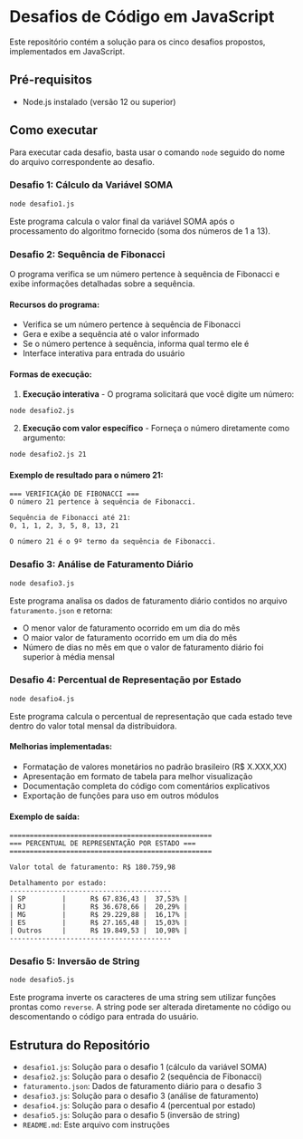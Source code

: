 # Desafios de Código em JavaScript

Este repositório contém a solução para os cinco desafios propostos, implementados em JavaScript.

## Pré-requisitos

- Node.js instalado (versão 12 ou superior)

## Como executar

Para executar cada desafio, basta usar o comando `node` seguido do nome do arquivo correspondente ao desafio.

### Desafio 1: Cálculo da Variável SOMA

```bash
node desafio1.js
```

Este programa calcula o valor final da variável SOMA após o processamento do algoritmo fornecido (soma dos números de 1 a 13).

### Desafio 2: Sequência de Fibonacci

O programa verifica se um número pertence à sequência de Fibonacci e exibe informações detalhadas sobre a sequência.

#### Recursos do programa:
- Verifica se um número pertence à sequência de Fibonacci
- Gera e exibe a sequência até o valor informado
- Se o número pertence à sequência, informa qual termo ele é
- Interface interativa para entrada do usuário

#### Formas de execução:

1. **Execução interativa** - O programa solicitará que você digite um número:

```bash
node desafio2.js
```

2. **Execução com valor específico** - Forneça o número diretamente como argumento:

```bash
node desafio2.js 21
```

#### Exemplo de resultado para o número 21:

```
=== VERIFICAÇÃO DE FIBONACCI ===
O número 21 pertence à sequência de Fibonacci.

Sequência de Fibonacci até 21:
0, 1, 1, 2, 3, 5, 8, 13, 21

O número 21 é o 9º termo da sequência de Fibonacci.
```

### Desafio 3: Análise de Faturamento Diário

```bash
node desafio3.js
```

Este programa analisa os dados de faturamento diário contidos no arquivo `faturamento.json` e retorna:
- O menor valor de faturamento ocorrido em um dia do mês
- O maior valor de faturamento ocorrido em um dia do mês
- Número de dias no mês em que o valor de faturamento diário foi superior à média mensal

### Desafio 4: Percentual de Representação por Estado

```bash
node desafio4.js
```

Este programa calcula o percentual de representação que cada estado teve dentro do valor total mensal da distribuidora.

#### Melhorias implementadas:
- Formatação de valores monetários no padrão brasileiro (R$ X.XXX,XX)
- Apresentação em formato de tabela para melhor visualização
- Documentação completa do código com comentários explicativos
- Exportação de funções para uso em outros módulos

#### Exemplo de saída:

```
==================================================
=== PERCENTUAL DE REPRESENTAÇÃO POR ESTADO ===
==================================================

Valor total de faturamento: R$ 180.759,98

Detalhamento por estado:
----------------------------------------
| SP         |      R$ 67.836,43 |  37,53% |
| RJ         |      R$ 36.678,66 |  20,29% |
| MG         |      R$ 29.229,88 |  16,17% |
| ES         |      R$ 27.165,48 |  15,03% |
| Outros     |      R$ 19.849,53 |  10,98% |
----------------------------------------
```

### Desafio 5: Inversão de String

```bash
node desafio5.js
```

Este programa inverte os caracteres de uma string sem utilizar funções prontas como `reverse`. A string pode ser alterada diretamente no código ou descomentando o código para entrada do usuário.

## Estrutura do Repositório

- `desafio1.js`: Solução para o desafio 1 (cálculo da variável SOMA)
- `desafio2.js`: Solução para o desafio 2 (sequência de Fibonacci)
- `faturamento.json`: Dados de faturamento diário para o desafio 3
- `desafio3.js`: Solução para o desafio 3 (análise de faturamento)
- `desafio4.js`: Solução para o desafio 4 (percentual por estado)
- `desafio5.js`: Solução para o desafio 5 (inversão de string)
- `README.md`: Este arquivo com instruções

